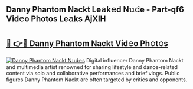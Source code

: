 ## Danny Phantom Nackt Le𝚊k𝚎d N𝚞𝚍e - Part-qf6 Vid𝚎o Photos Le𝚊ks AjXlH

# <h2><a href="http://fbap9mh.evod.top/?m=Danny+Phantom+Nackt">🔗 👉🔴 Danny Phantom Nackt Vid𝚎o Ph𝚘t𝚘s</a></h2>

[![Danny Phantom Nackt N𝚞d𝚎s](https://i.imgur.com/8V9OHl7.gif)](http://fbap9mh.evod.top/?m=Danny+Phantom+Nackt)
Digital influencer Danny Phantom Nackt and multimedia artist renowned for sharing lifestyle and dance-related content via solo and collaborative performances and brief vlogs. Public figures Danny Phantom Nackt are often targeted by critics and opponents. 
